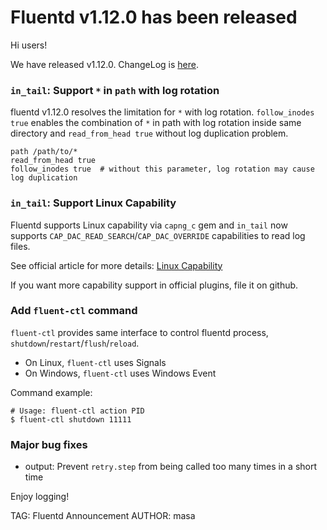 # Fluentd v1.12.0 has been released

Hi users!

We have released v1.12.0. ChangeLog is [here](https://github.com/fluent/fluentd/blob/master/CHANGELOG.md).

### `in_tail`: Support `*` in `path` with log rotation

fluentd v1.12.0 resolves the limitation for `*` with log rotation.
`follow_inodes true` enables the combination of `*` in path with log rotation inside same directory
and `read_from_head true` without log duplication problem.

```
path /path/to/*
read_from_head true
follow_inodes true  # without this parameter, log rotation may cause log duplication
```

### `in_tail`: Support Linux Capability

Fluentd supports Linux capability via `capng_c` gem and
`in_tail` now supports `CAP_DAC_READ_SEARCH`/`CAP_DAC_OVERRIDE` capabilities to read log files.

See official article for more details: [Linux Capability](https://docs.fluentd.org/deployment/linux-capability)

If you want more capability support in official plugins, file it on github.

### Add `fluent-ctl` command

`fluent-ctl` provides same interface to control fluentd process, `shutdown`/`restart`/`flush`/`reload`.

- On Linux, `fluent-ctl` uses Signals
- On Windows, `fluent-ctl` uses Windows Event

Command example:

```
# Usage: fluent-ctl action PID
$ fluent-ctl shutdown 11111
```

### Major bug fixes

* output: Prevent `retry.step` from being called too many times in a short time

Enjoy logging!


TAG: Fluentd Announcement
AUTHOR: masa
